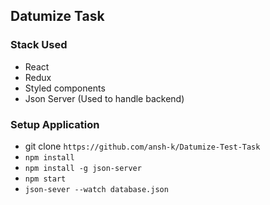 ## Datumize Task

### Stack Used 
- React 
- Redux
- Styled components
- Json Server (Used to handle backend)

### Setup Application
- git clone `https://github.com/ansh-k/Datumize-Test-Task`
- `npm install`
- `npm install -g json-server`
- `npm start`
- `json-sever --watch database.json`